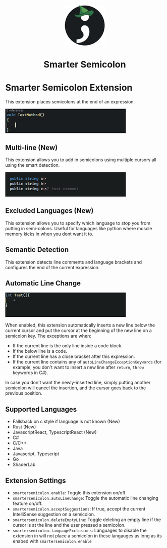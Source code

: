 <div align="center">
    <img src="https://raw.githubusercontent.com/IrishBruse/Smarter-Semicolon/main/images/icon.png">
    <h1>Smarter Semicolon</h1>
</div>

# Smarter Semicolon Extension

This extension places semicolons at the end of an expression.

![Basic Feature](https://raw.githubusercontent.com/IrishBruse/Smarter-Semicolon/main/images/basic_feature.gif)

## Multi-line (New)

This extension allows you to add in semicolons using multiple cursors all using the smart detection.

![Multi-line](https://raw.githubusercontent.com/IrishBruse/Smarter-Semicolon/main/images/multi_line.gif)


## Excluded Languages (New)

This extension allows you to specify which language to stop you from putting in semi-colons. Useful for languages like python where muscle memory kicks in when you dont want it to.

## Semantic Detection

This extension detects line comments and language brackets and configures the end of the current expression.

## Automatic Line Change

![Auto Line Change Basic](https://raw.githubusercontent.com/IrishBruse/Smarter-Semicolon/main/images/auto_line_change_basic.gif)

When enabled, this extension automatically inserts a new line below the current cursor and put the cursor at the beginning of the new line on a semicolon key. The exceptions are when:

- If the current line is the only line inside a code block.
- If the below line is a code.
- If the current line has a close bracket after this expression.
- If the current line contains any of `autoLineChangeExceptionKeywords` (for example, you don't want to insert a new line after `return`, `throw` keywords in C#).

In case you don't want the newly-inserted line, simply putting another semicolon will cancel the insertion, and the cursor goes back to the previous position.

## Supported Languages
- Fallsback on c style if language is not known (New)
- Rust (New)
- JavascriptReact, TypescriptReact (New)
- C#
- C/C++
- Java
- Javascript, Typescript
- Go
- ShaderLab

## Extension Settings

* `smartersemicolon.enable`: Toggle this extension on/off.
* `smartersemicolon.autoLineChange`: Toggle the automatic line changing feature on/off.
* `smartersemicolon.acceptSuggestions`: If true, accept the current IntelliSense suggestion on a semicolon.
* `smartersemicolon.deleteEmptyLine`: Toggle deleting an empty line if the cursor is at the line and the user pressed a semicolon.
* `smartersemicolon.languageExclusions`: Languages to disable the extension in will not place a semicolon in these langauges as long as its enabed with `smartersemicolon.enable`
